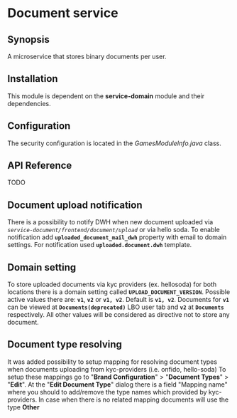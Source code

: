 # Document service
## Synopsis
A microservice that stores binary documents per user.

## Installation
This module is dependent on the **service-domain**  module and their dependencies.

## Configuration
The security configuration is located in the *GamesModuleInfo.java* class.

## API Reference
TODO

## Document upload notification 
There is a possibility to notify DWH when new document uploaded via _`service-document/frontend/document/upload`_ or via hello soda.
To enable notification add **`uploaded_document_mail_dwh`** property with email to domain settings.
For notification used **`uploaded.document.dwh`** template.      

## Domain setting
To store uploaded documents via kyc providers (ex. hellosoda) for both locations there is a domain setting called **`UPLOAD_DOCUMENT_VERSION`**.
Possible active values there are: **`v1`**, **`v2`** or **`v1, v2`**. Default is **`v1, v2`**.
Documents for **`v1`** can be viewed at **`Documents(deprecated)`** LBO user tab 
and **`v2`** at **`Documents`** respectively. 
All other values will be considered as directive not to store any document.

## Document type resolving
It was added possibility to setup mapping for resolving document types when documents uploading from kyc-providers (i.e. onfido, hello-soda)
To setup these mappings go to "**Brand Configuration**" > "**Document Types**" > "**Edit**". At the "**Edit Document Type**" dialog there is a field "Mapping name" where you should to add/remove the type names which provided by kyc-providers.
In case when there is no related mapping documents will use the type **Other**